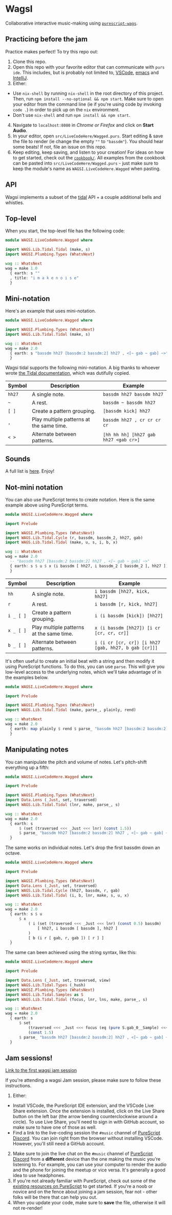 # WagsI

Collaborative interactive music-making using [`purescript-wags`](https://github.com/mikesol/purescript-wags).

## Practicing before the jam

Practice makes perfect! To try this repo out:

1. Clone this repo.
2. Open this repo with your favorite editor that can communicate with `purs ide`. This includes, but is probably not limited to, [VSCode](https://github.com/nwolverson/vscode-ide-purescript), [emacs](https://github.com/purescript-emacs/psc-ide-emacs) and [IntelliJ](https://github.com/intellij-purescript/intellij-purescript).
3. Either:
  - Use `nix-shell` by running `nix-shell` in the root directory of this project. Then, run `npm install --no-optional && npm start`. Make sure to open your editor from the command line (ie if you're using code by invoking `code .`) in order to pick up on the `nix` environment.
  - Don't use `nix-shell` and run `npm install && npm start`.
4. Navigate to `localhost:8080` in _Chrome or Firefox_ and click on **Start Audio**.
5. In your editor, open `src/LiveCodeHere/Wagged.purs`. Start editing & save the file to render (ie change the empty `""` to `"bassdm"`). You should hear some beats! If not, file an issue on this repo.
6. Keep editing, keep saving, and listen to your creation! For ideas on how to get started, check out the [`cookbook/`](./cookbook/). All examples from the cookbook can be pasted into `src/LiveCodeHere/Wagged.purs` - just make sure to keep the module's name as `WAGSI.LiveCodeHere.Wagged` when pasting.

## API

Wagsi implements a subset of the [tidal](https://tidalcycles.org/) API + a couple additional bells and whistles.

## Top-level

When you start, the top-level file has the following code:

```purescript
module WAGSI.LiveCodeHere.Wagged where

import WAGS.Lib.Tidal.Tidal (make, s)
import WAGSI.Plumbing.Types (WhatsNext)

wag :: WhatsNext
wag = make 1.0
  { earth: s ""
  , title: "i m a k e n o i s e"
  }
```

## Mini-notation

Here's an example that uses mini-notation.

```purescript
module WAGSI.LiveCodeHere.Wagged where

import WAGSI.Plumbing.Types (WhatsNext)
import WAGS.Lib.Tidal.Tidal (make, s)

wag :: WhatsNext
wag = make 2.0
  { earth: s "bassdm hh27 [bassdm:2 bassdm:2] hh27 , <[~ gab ~ gab] ~>"
  }
```

Wagsi tidal supports the following mini-notation. A big thanks to whoever wrote [the Tidal documentation](http://tidalcycles.org/docs/reference/mini_notation/), which was dutifully copied.

| Symbol | Description                              | Example                               |
|--------|------------------------------------------|---------------------------------------|
| `hh27` | A single note.                           | `bassdm hh27 bassdm hh27`             |
| `~`    | A rest.                                  | `bassdm ~ bassdm hh27`                |
| `[ ]`  | Create a pattern grouping.               | `[bassdm kick] hh27`                  |
| `,`    | Play multiple patterns at the same time. | `bassdm hh27 , cr cr cr cr`           |
| `< >`  | Alternate between patterns.              | `[hh hh hh] [hh27 gab hh27 <gab cr>]` |

## Sounds

A full list is [here](./SOUNDS.md). Enjoy!

## Not-mini notation

You can also use PureScript terms to create notation. Here is the same example above using PureScript terms.

```purescript
module WAGSI.LiveCodeHere.Wagged where

import Prelude

import WAGSI.Plumbing.Types (WhatsNext)
import WAGS.Lib.Tidal.Cycle (r, bassdm, bassdm_2, hh27, gab)
import WAGS.Lib.Tidal.Tidal (make, u, s, i, b, x)

wag :: WhatsNext
wag = make 2.0
  -- "bassdm hh27 [bassdm:2 bassdm:2] hh27 , <[~ gab ~ gab] ~>"
  { earth: s $ u $ x (i bassdm [ hh27, i bassdm_2 [ bassdm_2 ], hh27 ]) [ b (i r [ gab, r, gab ]) [ r ] ]
  }
```

| Symbol     | Description                              | Example                                              |
|------------|------------------------------------------|------------------------------------------------------|
| `hh`       | A single note.                           | `i bassdm [hh27, kick, hh27]`                        |
| `r`        | A rest.                                  | `i bassdm [r, kick, hh27]`                           |
| `i _ [ ]`  | Create a pattern grouping.               | `i (i bassdm [kick]) [hh27]`                         |
| `x _ [ ]`  | Play multiple patterns at the same time. | `x (i bassdm [hh27]) [i cr [cr, cr, cr]]`            |
| `b _ [ ]`  | Alternate between patterns.              | `i (i cr [cr, cr]) [i hh27 [gab, hh27, b gab [cr]]]` |

It's often useful to create an initial beat with a string and then modify it using PureScript functions. To do this, you can use `parse`. This will give you low-level access to the underlying notes, which we'll take advantage of in the examples below.

```purescript
module WAGSI.LiveCodeHere.Wagged where

import Prelude

import WAGSI.Plumbing.Types (WhatsNext)
import WAGS.Lib.Tidal.Tidal (make, parse_, plainly, rend)

wag :: WhatsNext
wag = make 2.0
  { earth: map plainly $ rend $ parse_ "bassdm hh27 [bassdm:2 bassdm:2] hh27 , <[~ gab ~ gab] ~>"
  }
```

## Manipulating notes

You can manipulate the pitch and volume of notes. Let's pitch-shift everything up a fifth:

```purescript
module WAGSI.LiveCodeHere.Wagged where

import Prelude

import WAGSI.Plumbing.Types (WhatsNext)
import Data.Lens (_Just, set, traversed)
import WAGS.Lib.Tidal.Tidal (lnr, make, parse_, s)

wag :: WhatsNext
wag = make 2.0
  { earth: s
      $ (set (traversed <<< _Just <<< lnr) (const 1.5))
      $ parse_ "bassdm hh27 [bassdm:2 bassdm:2] hh27 , <[~ gab ~ gab] ~>"
  }
```

The same works on individual notes. Let's drop the first bassdm down an octave.

```purescript
module WAGSI.LiveCodeHere.Wagged where

import Prelude

import WAGSI.Plumbing.Types (WhatsNext)
import Data.Lens (_Just, set, traversed)
import WAGS.Lib.Tidal.Cycle (hh27, bassdm, r, gab)
import WAGS.Lib.Tidal.Tidal (i, b, lnr, make, s, u, x)

wag :: WhatsNext
wag = make 2.0
  { earth: s $ u
      $ x
          ( i (set (traversed <<< _Just <<< lnr) (const 0.5) bassdm)
              [ hh27, i bassdm [ bassdm ], hh27 ]
          )
          [ b (i r [ gab, r, gab ]) [ r ] ]
  }
```

The same can been achieved using the string syntax, like this:

```purescript
module WAGSI.LiveCodeHere.Wagged where

import Prelude

import Data.Lens (_Just, set, traversed, view)
import WAGS.Lib.Tidal.Types (_hush)
import WAGSI.Plumbing.Types (WhatsNext)
import WAGS.Lib.Tidal.Samples as S
import WAGS.Lib.Tidal.Tidal (focus, lnr, lns, make, parse_, s)

wag :: WhatsNext
wag = make 2.0
  { earth: s
      $ set
          (traversed <<< _Just <<< focus (eq (pure S.gab_0__Sample) <<< _hush <<< view lns) <<< lnr)
          (const 1.5)
      $ parse_ "bassdm hh27 [bassdm:2 bassdm:2] hh27 , <[~ gab ~ gab] ~>"
  }
```

## Jam sessions!

[Link to the first wagsi jam session](https://twitter.com/stronglynormal/status/1409566300452577286)

If you're attending a wagsi Jam session, please make sure to follow these instructions.

1. Either:
  - Install VSCode, the PureScript IDE extension, and the VSCode Live Share extension. Once the extension is installed, click on the Live Share button on the left bar (the arrow bending counterclockwise around a circle). To use Live Share, you'll need to sign in with GitHub account, so make sure to have one of those as well.
  - Find a link to the live-coding session the `#music` channel of [PureScript Discord](https://purescript.org/chat). You can join right from the browser without installing VSCode. However, you'll still need a GitHub account.
2. Make sure to join the live chat on the `#music` channel of [PureScript Discord](https://purescript.org/chat) from a **different** device than the one making the music you're listening to. For example, you can use your computer to render the audio and the phone for joining the meetup or vice versa. It's generally a good idea to use headphones.
3. If you're not already familiar with PureScript, check out some of the [existing resources on PureScript](https://leanpub.com/fp-made-easier) to get started. If you're a noob or novice and on the fence about joining a jam session, fear not - other folks will be there that can help you out.
4. When you update your code, make sure to **save** the file, otherwise it will not re-render!